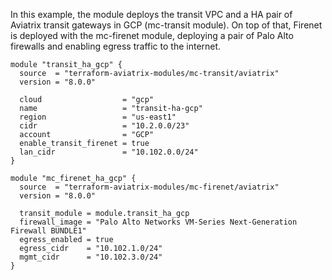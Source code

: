In this example, the module deploys the transit VPC and a HA pair of Aviatrix transit gateways in GCP (mc-transit module).
On top of that, Firenet is deployed with the mc-firenet module, deploying a pair of Palo Alto firewalls and enabling egress traffic to the internet.

```hcl
module "transit_ha_gcp" {
  source  = "terraform-aviatrix-modules/mc-transit/aviatrix"
  version = "8.0.0"

  cloud                  = "gcp"
  name                   = "transit-ha-gcp"
  region                 = "us-east1"
  cidr                   = "10.2.0.0/23"
  account                = "GCP"
  enable_transit_firenet = true
  lan_cidr               = "10.102.0.0/24"
}

module "mc_firenet_ha_gcp" {
  source  = "terraform-aviatrix-modules/mc-firenet/aviatrix"
  version = "8.0.0"

  transit_module = module.transit_ha_gcp
  firewall_image = "Palo Alto Networks VM-Series Next-Generation Firewall BUNDLE1"
  egress_enabled = true
  egress_cidr    = "10.102.1.0/24"
  mgmt_cidr      = "10.102.3.0/24"
}
```